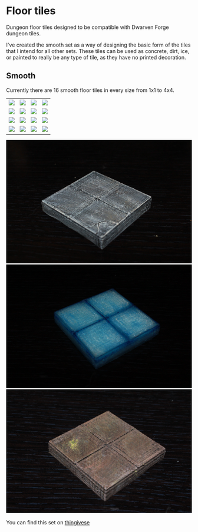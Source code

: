 Floor tiles
===========

Dungeon floor tiles designed to be compatible with Dwarven Forge dungeon tiles.

I've created the smooth set as a way of designing the basic form of the tiles that I intend for all other sets.  These tiles can be used as concrete, dirt, ice, or painted to really be any type of tile, as they have no printed decoration.

Smooth
------

Currently there are 16 smooth floor tiles in every size from 1x1 to 4x4.

<table>
<tr>
  <td><a href="smooth_floor_1x1.stl"><img src="images/1x1.stl"></a></td>
  <td><a href="smooth_floor_1x2.stl"><img src="images/1x2.stl"></a></td>
  <td><a href="smooth_floor_1x3.stl"><img src="images/1x3.stl"></a></td>
  <td><a href="smooth_floor_1x4.stl"><img src="images/1x4.stl"></a></td>
</tr>
<tr>
  <td><a href="smooth_floor_2x1.stl"><img src="images/2x1.stl"></a></td>
  <td><a href="smooth_floor_2x2.stl"><img src="images/2x2.stl"></a></td>
  <td><a href="smooth_floor_2x3.stl"><img src="images/2x3.stl"></a></td>
  <td><a href="smooth_floor_2x4.stl"><img src="images/2x4.stl"></a></td>
</tr>
<tr>
  <td><a href="smooth_floor_3x1.stl"><img src="images/3x1.stl"></a></td>
  <td><a href="smooth_floor_3x2.stl"><img src="images/3x2.stl"></a></td>
  <td><a href="smooth_floor_3x3.stl"><img src="images/3x3.stl"></a></td>
  <td><a href="smooth_floor_3x4.stl"><img src="images/3x4.stl"></a></td>
</tr>
<tr>
  <td><a href="smooth_floor_4x1.stl"><img src="images/4x1.stl"></a></td>
  <td><a href="smooth_floor_4x2.stl"><img src="images/4x2.stl"></a></td>
  <td><a href="smooth_floor_4x3.stl"><img src="images/4x3.stl"></a></td>
  <td><a href="smooth_floor_4x4.stl"><img src="images/4x4.stl"></a></td>
</tr>
</table>

![2x2 concrete tile](images/IMG_7766.JPG)
![2x2 ice tile](images/IMG_7793.JPG)
![2x2 dirt tile](images/IMG_7794.JPG)

You can find this set on [thingivese](http://www.thingiverse.com/thing:234325)
